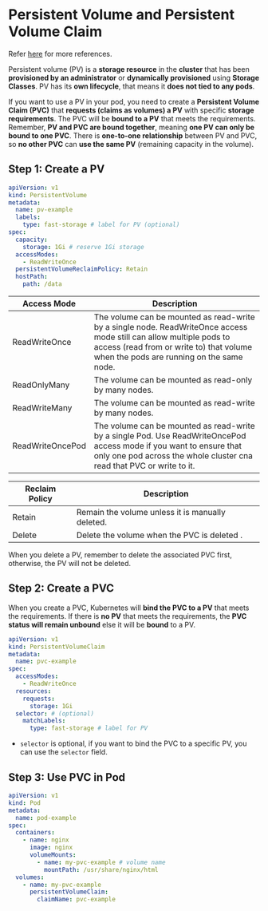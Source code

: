 # Persistent Volume and Persistent Volume Claim

Refer [here](https://kubernetes.io/docs/concepts/storage/persistent-volumes/) for more references.

Persistent volume (PV) is a **storage resource** in the **cluster** that has been **provisioned by an administrator** or **dynamically provisioned** using **Storage Classes**. PV has its **own lifecycle**, that means it **does not tied to any pods**.

If you want to use a PV in your pod, you need to create a **Persistent Volume Claim (PVC)** that **requests (claims as volumes) a PV** with specific **storage requirements**. The PVC will be **bound to a PV** that meets the requirements. Remember, **PV and PVC are bound together**, meaning **one PV can only be bound to one PVC**. There is **one-to-one relationship** between PV and PVC, so **no other PVC** can **use the same PV** (remaining capacity in the volume).


## Step 1: Create a PV

```yaml title="pv.yaml"
apiVersion: v1
kind: PersistentVolume
metadata:
  name: pv-example
  labels:
    type: fast-storage # label for PV (optional)
spec:
  capacity:
    storage: 1Gi # reserve 1Gi storage
  accessModes:
    - ReadWriteOnce
  persistentVolumeReclaimPolicy: Retain
  hostPath:
    path: /data
```

| Access Mode | Description |
| --- | --- |
| ReadWriteOnce | The volume can be mounted as read-write by a single node. ReadWriteOnce access mode still can allow multiple pods to access (read from or write to) that volume when the pods are running on the same node. |
| ReadOnlyMany | The volume can be mounted as read-only by many nodes. |
| ReadWriteMany | The volume can be mounted as read-write by many nodes. |
| ReadWriteOncePod | The volume can be mounted as read-write by a single Pod. Use ReadWriteOncePod access mode if you want to ensure that only one pod across the whole cluster cna read that PVC or write to it. | 

| Reclaim Policy | Description |
| --- | --- |
| Retain | Remain the volume unless it is manually deleted. |
| Delete | Delete the volume when the PVC is deleted . | 

When you delete a PV, remember to delete the associated PVC first, otherwise, the PV will not be deleted.


## Step 2: Create a PVC

When you create a PVC, Kubernetes will **bind the PVC to a PV** that meets the requirements. If there is **no PV** that meets the requirements, the **PVC status will remain unbound** else it will be **bound** to a PV.

```yaml title="pvc.yaml"
apiVersion: v1
kind: PersistentVolumeClaim
metadata:
  name: pvc-example
spec:
  accessModes:
    - ReadWriteOnce
  resources:
    requests:
      storage: 1Gi
  selector: # (optional)
    matchLabels:
      type: fast-storage # label for PV 
```

- `selector` is optional, if you want to bind the PVC to a specific PV, you can use the `selector` field.

## Step 3: Use PVC in Pod

```yaml title="pod.yaml"
apiVersion: v1
kind: Pod
metadata:
  name: pod-example
spec:
  containers:
    - name: nginx
      image: nginx
      volumeMounts:
        - name: my-pvc-example # volume name
          mountPath: /usr/share/nginx/html
  volumes:
    - name: my-pvc-example
      persistentVolumeClaim:
        claimName: pvc-example
```

